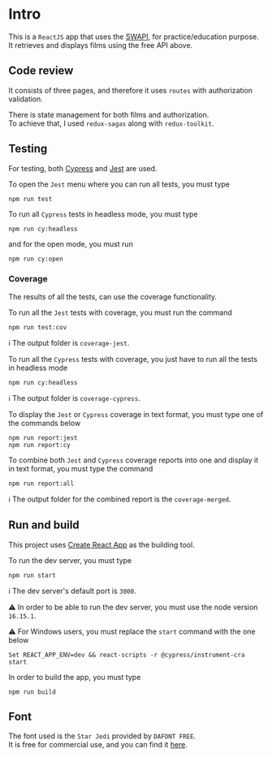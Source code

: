 # Intro

This is a `ReactJS` app that uses the [SWAPI](https://swapi.dev/), for practice/education purpose.  
It retrieves and displays films using the free API above.

## Code review

It consists of three pages, and therefore it uses `routes` with authorization validation.

There is state management for both films and authorization.  
To achieve that, I used `redux-sagas` along with `redux-toolkit`.

## Testing

For testing, both [Cypress](https://www.cypress.io/) and [Jest](https://jestjs.io/) are used.

To open the `Jest` menu where you can run all tests, you must type

```
npm run test
```

To run all `Cypress` tests in headless mode, you must type

```
npm run cy:headless
```

and for the open mode, you must run

```
npm run cy:open
```

### Coverage

The results of all the tests, can use the coverage functionality.

To run all the `Jest` tests with coverage, you must run the command

```
npm run test:cov
```

:information_source: The output folder is `coverage-jest`.

To run all the `Cypress` tests with coverage, you just have to run all the tests in headless mode

```
npm run cy:headless
```

:information_source: The output folder is `coverage-cypress`.

To display the `Jest` or `Cypress` coverage in text format, you must type one of the commands below

```
npm run report:jest
npm run report:cy
```

To combine both `Jest` and `Cypress` coverage reports into one and display it in text format, you must type the command

```
npm run report:all
```

:information_source: The output folder for the combined report is the `coverage-merged`.

## Run and build

This project uses [Create React App](https://create-react-app.dev/) as the building tool.

To run the dev server, you must type

```
npm run start
```

:information_source: The dev server's default port is `3000`.

:warning: In order to be able to run the dev server, you must use the node version `16.15.1`.

:warning: For Windows users, you must replace the `start` command with the one below

```
Set REACT_APP_ENV=dev && react-scripts -r @cypress/instrument-cra start
```

In order to build the app, you must type

```
npm run build
```

## Font

The font used is the `Star Jedi` provided by `DAFONT FREE`.  
It is free for commercial use, and you can find it [here](https://www.dafontfree.io/star-jedi-font-family/).
